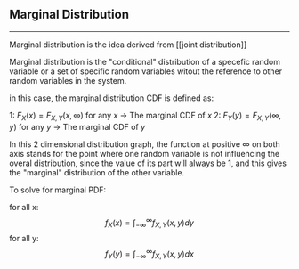 ## Marginal Distribution
----

Marginal distribution is the idea derived from [[joint distribution]]

Marginal distribution is the "conditional" distribution of a specefic random variable or a set of specific random variables witout the reference to other random variables in the system.

in this case, the marginal distribution CDF is defined as:

1: $F_X(x) = F_{X,Y}(x, \infty)$ for any $x$              ->   The marginal CDF of $x$
2: $F_Y(y) = F_{X,Y}(\infty,y)$ for any $y$               ->   The marginal CDF of $y$

In this 2 dimensional distribution graph, the function at positive $\infty$ on both axis stands for the point where one random variable is not influencing the overal distribution, since the value of its part will always be 1, and this gives the "marginal" distribution of the other variable.

To solve for marginal PDF:

for all x:
$$f_X(x)=\int _{-\infty} ^\infty f_{X,Y}(x,y)dy$$ 
for all y:
$$f_Y(y)=\int _{-\infty} ^\infty f_{X,Y}(x,y)dx$$
